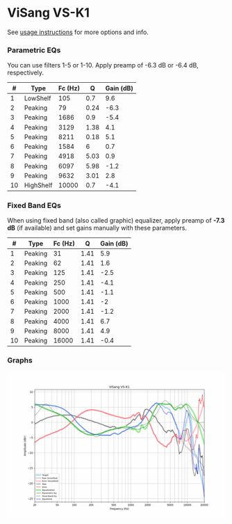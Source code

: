# ViSang VS-K1
See [usage instructions](https://github.com/jaakkopasanen/AutoEq#usage) for more options and info.

### Parametric EQs
You can use filters 1-5 or 1-10. Apply preamp of -6.3 dB or -6.4 dB, respectively.

|   # | Type      |   Fc (Hz) |    Q |   Gain (dB) |
|-----|-----------|-----------|------|-------------|
|   1 | LowShelf  |       105 | 0.7  |         9.6 |
|   2 | Peaking   |        79 | 0.24 |        -6.3 |
|   3 | Peaking   |      1686 | 0.9  |        -5.4 |
|   4 | Peaking   |      3129 | 1.38 |         4.1 |
|   5 | Peaking   |      8211 | 0.18 |         5.1 |
|   6 | Peaking   |      1584 | 6    |         0.7 |
|   7 | Peaking   |      4918 | 5.03 |         0.9 |
|   8 | Peaking   |      6097 | 5.98 |        -1.2 |
|   9 | Peaking   |      9632 | 3.01 |         2.8 |
|  10 | HighShelf |     10000 | 0.7  |        -4.1 |

### Fixed Band EQs
When using fixed band (also called graphic) equalizer, apply preamp of **-7.3 dB** (if available) and set gains manually with these parameters.

|   # | Type    |   Fc (Hz) |    Q |   Gain (dB) |
|-----|---------|-----------|------|-------------|
|   1 | Peaking |        31 | 1.41 |         5.9 |
|   2 | Peaking |        62 | 1.41 |         1.6 |
|   3 | Peaking |       125 | 1.41 |        -2.5 |
|   4 | Peaking |       250 | 1.41 |        -4.1 |
|   5 | Peaking |       500 | 1.41 |        -1.1 |
|   6 | Peaking |      1000 | 1.41 |        -2   |
|   7 | Peaking |      2000 | 1.41 |        -1.2 |
|   8 | Peaking |      4000 | 1.41 |         6.7 |
|   9 | Peaking |      8000 | 1.41 |         4.9 |
|  10 | Peaking |     16000 | 1.41 |        -0.4 |

### Graphs
![](./ViSang%20VS-K1.png)

